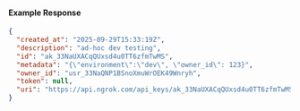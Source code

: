 <!-- Code generated for API Clients. DO NOT EDIT. -->

#### Example Response

```json
{
  "created_at": "2025-09-29T15:33:19Z",
  "description": "ad-hoc dev testing",
  "id": "ak_33NaUXACqQUxsd4u0TT6zfmTwMS",
  "metadata": "{\"environment\":\"dev\", \"owner_id\": 123}",
  "owner_id": "usr_33NaQNP1BSnoXmuWrOEK49Wnryh",
  "token": null,
  "uri": "https://api.ngrok.com/api_keys/ak_33NaUXACqQUxsd4u0TT6zfmTwMS"
}
```
